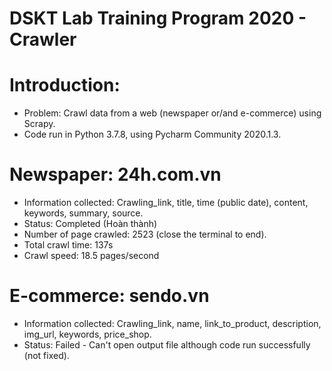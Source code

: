 # DSKT Lab Training Program 2020 - Crawler

# Introduction: 
  + Problem: Crawl data from a web (newspaper or/and e-commerce) using Scrapy.
  + Code run in Python 3.7.8, using Pycharm Community 2020.1.3.

# Newspaper: 24h.com.vn
  + Information collected: Crawling_link, title, time (public date), content, keywords, summary, source.
  + Status: Completed (Hoàn thành)
  + Number of page crawled: 2523 (close the terminal to end).
  + Total crawl time: 137s
  + Crawl speed: 18.5 pages/second

# E-commerce: sendo.vn 
  + Information collected: Crawling_link, name, link_to_product, description, img_url, keywords, price_shop.
  + Status: Failed - Can't open output file although code run successfully (not fixed).
            
